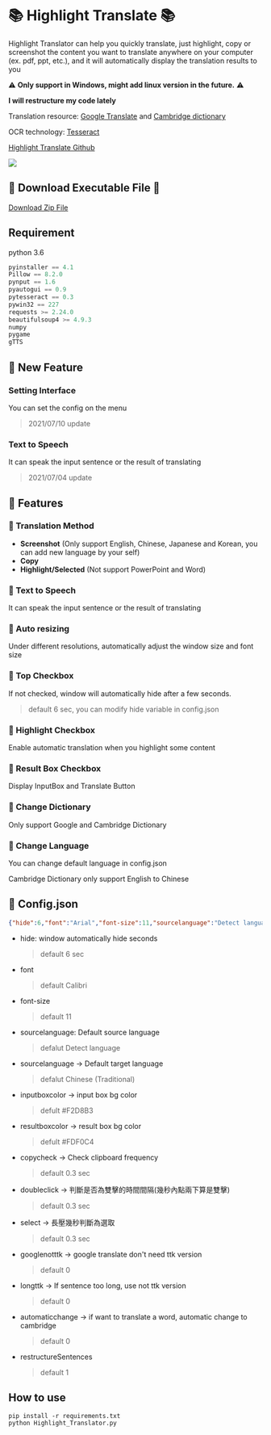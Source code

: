# :books: Highlight Translate :books:
Highlight Translator can help you quickly translate, just highlight, copy or screenshot the content you want to translate anywhere on your computer (ex. pdf, ppt, etc.), and it will automatically display the translation results to you

:warning: **Only support in Windows, might add linux version in the future.** :warning:

**I will restructure my code lately**


Translation resource: [Google Translate](https://translate.google.com.tw) and [Cambridge dictionary](https://dictionary.cambridge.org)

OCR technology: [Tesseract](https://github.com/tesseract-ocr/tesseract)

[Highlight Translate Github](https://github.com/Coolshanlan/Copy-Translator)

![](https://github.com/Coolshanlan/Highlight-Translator/blob/master/image/demo.gif)
## :small_red_triangle_down: Download Executable File :small_red_triangle_down:
[Download Zip File](https://bit.ly/37QQvgN)

## Requirement
python 3.6
``` python
pyinstaller == 4.1
Pillow == 8.2.0
pynput == 1.6
pyautogui == 0.9
pytesseract == 0.3
pywin32 == 227
requests >= 2.24.0
beautifulsoup4 >= 4.9.3
numpy
pygame
gTTS
```
## :loudspeaker: New Feature
### Setting Interface
You can set the config on the menu
> 2021/07/10 update
### Text to Speech
It can speak the input sentence or the result of translating
> 2021/07/04 update

## :dart: Features
### :key: Translation Method
- **Screenshot** (Only support English, Chinese, Japanese and Korean, you can add new language by your self)
- **Copy**
- **Highlight/Selected** (Not support PowerPoint and Word)
### :key: Text to Speech
It can speak the input sentence or the result of translating
### :pushpin: Auto resizing
Under different resolutions, automatically adjust the window size and font size
### :pushpin: Top Checkbox
If not checked, window will automatically hide after a few seconds.
> default 6 sec, you can modify hide variable in config.json
### :pushpin: Highlight Checkbox
Enable automatic translation when you highlight some content
### :pushpin: Result Box Checkbox
Display InputBox and Translate Button
### :pushpin: Change Dictionary
Only support Google and Cambridge Dictionary
### :pushpin: Change Language
You can change default language in config.json

Cambridge Dictionary only support English to Chinese


## :bookmark_tabs: Config.json
``` json
{"hide":6,"font":"Arial","font-size":11,"sourcelanguage":"Detect language","targetlanguage":"Chinese (Traditional)","inputboxcolor":"#F2D8B3","resultboxcolor":"#FDF0C4","copycheck":0.3,"doubleclick":0.3,"select":0.3,"googlenotttk":0,"longttk":0,"automaticchange":0,"restructureSentences":1}
```
- hide: window automatically hide seconds
  > default 6 sec
- font
  > default Calibri
- font-size
  > default 11
- sourcelanguage: Default source language
  > defalut Detect language
- sourcelanguage -> Default target language
  > defalut Chinese (Traditional)
- inputboxcolor -> input box bg color
  > defult #F2D8B3
- resultboxcolor -> result box bg color
  > defult #FDF0C4
- copycheck -> Check clipboard frequency
  > default 0.3 sec
- doubleclick -> 判斷是否為雙擊的時間間隔(幾秒內點兩下算是雙擊)
  > default 0.3 sec
- select -> 長壓幾秒判斷為選取
  > default 0.3 sec
- googlenotttk -> google translate don't need ttk version
  > default 0
- longttk -> If sentence too long, use not ttk version
  > default 0
- automaticchange -> if want to translate a word, automatic change to cambridge
  > default 0
- restructureSentences
  > default 1

## How to use
```
pip install -r requirements.txt
python Highlight_Translator.py
```
